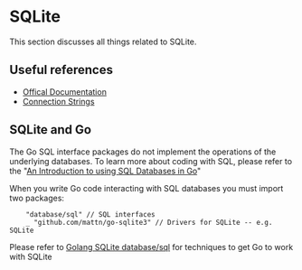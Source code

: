 # SQLite

This section discusses all things related to SQLite.

## Useful references

* [Offical Documentation](https://www.sqlite.org/index.html)
* [Connection Strings](https://www.connectionstrings.com/sqlite/)

## SQLite and Go

The Go SQL interface packages do not implement the operations of the underlying databases. To learn more about coding with SQL, please refer to the "[An Introduction to using SQL Databases in Go](https://www.alexedwards.net/blog/introduction-to-using-sql-databases-in-go)"

When you write Go code interacting with SQL databases you must import two packages:

```
	"database/sql" // SQL interfaces
	_ "github.com/mattn/go-sqlite3" // Drivers for SQLite -- e.g. SQLite
```

Please refer to [Golang SQLite database/sql](https://earthly.dev/blog/golang-sqlite/) for techniques to get Go to work with SQLite

